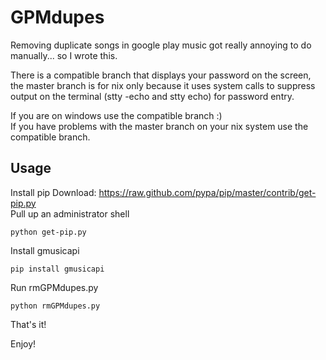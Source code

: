 GPMdupes
==========

Removing duplicate songs in google play music got really annoying to do manually... so I wrote this.

There is a compatible branch that displays your password on the screen, the master branch is for nix only because it uses system calls to suppress output on the terminal (stty -echo and stty echo) for password entry. 

If you are on windows use the compatible branch :) <br>
If you have problems with the master branch on your nix system use the compatible branch.

Usage
----------
Install pip
Download: https://raw.github.com/pypa/pip/master/contrib/get-pip.py <br>
Pull up an administrator shell
```
python get-pip.py
```

Install gmusicapi
```
pip install gmusicapi
```

Run rmGPMdupes.py
```
python rmGPMdupes.py
```

That's it!

Enjoy!
